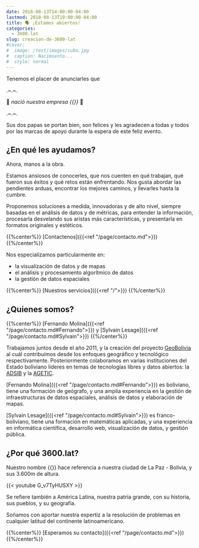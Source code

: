 ```yaml
---
date: 2018-08-13T14:00:00-04:00
lastmod: 2018-08-13T19:00:00-04:00
title: 🗣️ ¡Estamos abiertos!
categories:
  - 3600.lat
slug: creacion-de-3600-lat
#cover:
#  image: /test/images/cubo.jpg
#  caption: Nacimiento...
#  style: normal
---
```


Tenemos el placer de anunciarles que

<div class="enfasis">
<p>.~.~.</p>
<p>👼 <em>nació nuestra empresa {{<marca>}}</em> 👼</p>
<p>.~.~.</p>
</div>

Sus dos papas se portan bien, son felices y les agradecen a todas y todos por 
las marcas de apoyo durante la espera de este feliz evento.

## ¿En qué les ayudamos?

Ahora, manos a la obra.

Estamos ansiosos de conocerles, que nos cuenten en qué trabajan, qué fueron sus
éxitos y qué retos están enfrentando. Nos gusta abordar las pendientes arduas, 
encontrar los mejores caminos, y llevarles hasta la cumbre.

Proponemos soluciones a medida, innovadoras y de alto nivel, siempre basadas en 
el análisis de datos y de métricas, para entender la información, procesarla
desvelando sus aristas más características, y presentarla en formatos originales
y estéticos.

{{%center%}}
[Contactenos]({{<ref "/page/contacto.md">}})
{{%/center%}}

Nos especializamos particularmente en:

- la visualización de datos y de mapas
- el análisis y procesamiento algorítmico de datos
- la gestión de datos espaciales

{{%center%}}
[Nuestros servicios]({{<ref "/">}})
{{%/center%}}


## ¿Quienes somos?

{{%center%}}
[Fernando Molina]({{<ref "/page/contacto.md#Fernando">}})
y
[Sylvain Lesage]({{<ref "/page/contacto.md#Sylvain">}})
{{%/center%}}

Trabajamos juntos desde el año 2011, y la creación del proyecto 
[GeoBolivia](https://geo.gob.bo) al cuál contribuímos desde los enfoques
geográfico y tecnológico respectivamente. Posteriormente colaboramos en varias
instituciones del Estado boliviano lideres en temas de tecnologías libres y datos
abiertos: la [ADSIB](https://adsib.gob.bo) y la [AGETIC](https://agetic.gob.bo).

[Fernando Molina]({{<ref "/page/contacto.md#Fernando">}}) es boliviano, tiene una
formación de geógrafo, y una amplia experiencia en la gestión de infraestructuras
de datos espaciales, análisis de datos y elaboración de mapas.

[Sylvain Lesage]({{<ref "/page/contacto.md#Sylvain">}}) es franco-boliviano, 
tiene una formación en matemáticas aplicadas, y una experiencia en 
informática científica, desarrollo web, visualización de datos, y gestión
pública.

## ¿Por qué 3600.lat?

Nuestro nombre {{<marca>}} hace referencia a nuestra ciudad de La Paz - Bolivia,
y sus 3.600m de altura.

{{< youtube G_v7TyHUSXY >}}

Se refiere también a América Latina, nuestra patría grande, con su historia, 
sus pueblos, y su geografía.

Soñamos con aportar nuestra expertiz a la resolución
de problemas en cualquier <span class="marca">lat</span>itud del continente 
latinoamericano.

{{%center%}}
[Esperamos su contacto]({{<ref "/page/contacto.md">}})
{{%/center%}}


